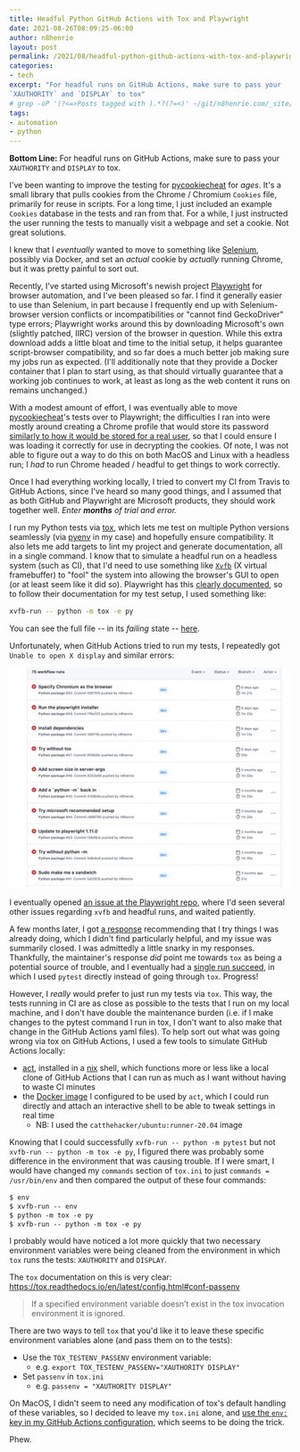 ```yaml
---
title: Headful Python GitHub Actions with Tox and Playwright
date: 2021-08-26T08:09:25-06:00
author: n8henrie
layout: post
permalink: /2021/08/headful-python-github-actions-with-tox-and-playwright
categories:
- tech
excerpt: "For headful runs on GitHub Actions, make sure to pass your
`XAUTHORITY` and `DISPLAY` to tox"
# grep -oP '(?<=>Posts tagged with ).*?(?=<)' ~/git/n8henrie.com/_site/tags/index.html
tags:
- automation
- python
---
```

**Bottom Line:** For headful runs on GitHub Actions, make sure to pass your
`XAUTHORITY` and `DISPLAY` to tox.
<!--more-->

I've been wanting to improve the testing for [pycookiecheat][0] for *ages*.
It's a small library that pulls cookies from the Chrome / Chromium `Cookies`
file, primarily for reuse in scripts. For a long time, I just included an
example `Cookies` database in the tests and ran from that. For a while, I just
instructed the user running the tests to manually visit a webpage and set a
cookie. Not great solutions.

I knew that I *eventually* wanted to move to something like
[Selenium](https://github.com/SeleniumHQ/selenium), possibly via Docker, and
set an *actual* cookie by *actually* running Chrome, but it was pretty painful
to sort out.

Recently, I've started using Microsoft's newish project [Playwright][1] for
browser automation, and I've been pleased so far. I find it generally easier to
use than Selenium, in part because I frequently end up with Selenium-browser
version conflicts or incompatibilities or "cannot find GeckoDriver" type
errors; Playwright works around this by downloading Microsoft's own (slightly
patched, IIRC) version of the browser in question. While this extra download
adds a little bloat and time to the initial setup, it helps guarantee
script-browser compatibility, and so far does a much better job making sure my
jobs run as expected. (I'll additionally note that they provide a Docker
container that I plan to start using, as that should virtually guarantee that a
working job continues to work, at least as long as the web content it runs on
remains unchanged.)

With a modest amount of effort, I was eventually able to move
[pycookiecheat][0]'s tests over to Playwright; the difficulties I ran into were
mostly around creating a Chrome profile that would store its password
[similarly to how it would be stored for a real user][2], so that I could
ensure I was loading it correctly for use in decrypting the cookies. Of note, I
was not able to figure out a way to do this on both MacOS and Linux with a
headless run; I *had* to run Chrome headed / headful to get things to work
correctly.

Once I had everything working locally, I tried to convert my CI from Travis to
GitHub Actions, since I've heard so many good things, and I assumed that as
both GitHub and Playwright are Microsoft products, they should work together
well. *Enter **months** of trial and error.*

I run my Python tests via
[tox](https://tox.readthedocs.io/en/latest/index.html), which lets me test on
multiple Python versions seamlessly (via [pyenv][4] in my case) and hopefully
ensure compatibility. It also lets me add targets to lint my project and
generate documentation, all in a single command. I know that to simulate a
headful run on a headless system (such as CI), that I'd need to use something
like [`Xvfb`][5] (X virtual framebuffer) to "fool" the system into allowing the
browser's GUI to open (or at least seem like it did so). Playwright has this
[clearly documented](https://playwright.dev/python/docs/ci/#running-headed), so
to follow their documentation for my test setup, I used something like:

```bash
xvfb-run -- python -m tox -e py
```

You can see the full file -- in its *failing* state --
[here](https://github.com/n8henrie/pycookiecheat/blob/74b6427b5f931ad9dd23544bf10d300667202941/.github/workflows/python-package.yml).

Unfortunately, when GitHub Actions tried to run my tests, I repeatedly got
`Unable to open X display` and similar errors:

![](/uploads/2021/08/github-actions-tox-errors.png)

I eventually opened [an issue at the Playwright repo][3], where I'd seen
several other issues regarding `xvfb` and headful runs, and waited patiently.

A few months later, I got [a
response](https://github.com/microsoft/playwright-github-action/issues/48#issuecomment-902531914)
recommending that I try things I was already doing, which I didn't find
particularly helpful, and my issue was summarily closed. I was admittedly a
little snarky in my responses. Thankfully, the maintainer's response *did*
point me towards `tox` as being a potential source of trouble, and I eventually
had a [single run
succeed](https://github.com/n8henrie/pycookiecheat/actions/runs/1164573497), in
which I used `pytest` directly instead of going through `tox`. Progress!

However, I *really* would prefer to just run my tests via `tox`. This way, the
tests running in CI are as close as possible to the tests that I run on my
local machine, and I don't have double the maintenance burden (i.e. if I make
changes to the pytest command I run in tox, I don't want to also make that
change in the GitHub Actions yaml files). To help sort out what was going wrong
via tox on GitHub Actions, I used a few tools to simulate GitHub Actions
locally:

- [act][6], installed in a [nix](https://nixos.org/) shell, which functions
  more or less like a local clone of GitHub Actions that I can run as much as I
  want without having to waste CI minutes
- the [Docker image](https://github.com/catthehacker/docker_images) I
  configured to be used by `act`, which I could run directly and attach an
  interactive shell to be able to tweak settings in real time 
    - NB: I used the `catthehacker/ubuntu:runner-20.04` image

Knowing that I could successfully `xvfb-run -- python -m pytest` but not
`xvfb-run -- python -m tox -e py`, I figured there was probably some difference
in the environment that was causing trouble. If I were smart, I would have
changed my `commands` section of `tox.ini` to just `commands = /usr/bin/env`
and then compared the output of these four commands:

```console
$ env
$ xvfb-run -- env
$ python -m tox -e py
$ xvfb-run -- python -m tox -e py
```

I probably would have noticed a lot more quickly that two necessary environment
variables were being cleaned from the environment in which `tox` runs the
tests: `XAUTHORITY` and `DISPLAY`.

The `tox` documentation on this is very clear: <https://tox.readthedocs.io/en/latest/config.html#conf-passenv>

>  If a specified environment variable doesn’t exist in the tox invocation
environment it is ignored.

There are two ways to tell `tox` that you'd like it to leave these specific
environment variables alone (and pass them on to the tests):

- Use the `TOX_TESTENV_PASSENV` environment variable:
    - e.g. `export TOX_TESTENV_PASSENV="XAUTHORITY DISPLAY"`
- Set `passenv` in `tox.ini`
    - e.g. `passenv = "XAUTHORITY DISPLAY"`

On MacOS, I didn't seem to need any modification of tox's default handling of
these variables, so I decided to leave my `tox.ini` alone, and [use the `env:`
key in my GitHub Actions
configuration](https://github.com/n8henrie/pycookiecheat/blob/3458862a4c99c83ae9017fe52ae6ec49216c745d/.github/workflows/python-package.yml#L16),
which seems to be doing the trick.

Phew.

[0]: https://github.com/n8henrie/pycookiecheat
[1]: https://github.com/microsoft/playwright-python
[2]: https://github.com/n8henrie/pycookiecheat/blob/3458862a4c99c83ae9017fe52ae6ec49216c745d/tests/test_pycookiecheat.py#L40
[3]: https://github.com/microsoft/playwright-github-action/issues/48
[4]: https://github.com/pyenv/pyenv/
[5]: https://www.x.org/releases/X11R7.6/doc/man/man1/Xvfb.1.xhtml
[6]: https://github.com/nektos/act
